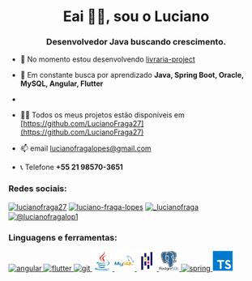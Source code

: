 <h1 align="center">Eai 🤙🏽, sou o Luciano</h1>
<h3 align="center">Desenvolvedor Java buscando crescimento.</h3>

- 🔭 No momento estou desenvolvendo [livraria-project](https://github.com/LucianoFraga27/livraria-project)

- 🌱 Em constante busca por aprendizado **Java, Spring Boot, Oracle, MySQL, Angular, Flutter**
- 
- 👨‍💻 Todos os meus projetos estão disponíveis em [https://github.com/LucianoFraga27](https://github.com/LucianoFraga27)

- 📫 email [lucianofragalopes@gmail.com](lucianofragalopes@gmail.com)

- 📞 Telefone **+55 21 98570-3651**

<h3 align="left">Redes sociais:</h3>
<p align="left">
<a href="https://twitter.com/lucianofraga27" target="blank"><img align="center" src="https://raw.githubusercontent.com/rahuldkjain/github-profile-readme-generator/master/src/images/icons/Social/twitter.svg" alt="lucianofraga27" height="30" width="40" /></a>
<a href="https://linkedin.com/in/luciano-fraga-lopes" target="blank"><img align="center" src="https://raw.githubusercontent.com/rahuldkjain/github-profile-readme-generator/master/src/images/icons/Social/linked-in-alt.svg" alt="luciano-fraga-lopes" height="30" width="40" /></a>
<a href="https://instagram.com/_lucianofraga" target="blank"><img align="center" src="https://raw.githubusercontent.com/rahuldkjain/github-profile-readme-generator/master/src/images/icons/Social/instagram.svg" alt="_lucianofraga" height="30" width="40" /></a>
<a href="https://www.hackerearth.com/@lucianofragalop1" target="blank"><img align="center" src="https://raw.githubusercontent.com/rahuldkjain/github-profile-readme-generator/master/src/images/icons/Social/hackerearth.svg" alt="@lucianofragalop1" height="30" width="40" /></a>
</p>

<h3 align="left">Linguagens e ferramentas:</h3>
<p align="left"> <a href="https://angular.io" target="_blank" rel="noreferrer"> <img src="https://angular.io/assets/images/logos/angular/angular.svg" alt="angular" width="40" height="40"/> </a> <a href="https://flutter.dev" target="_blank" rel="noreferrer"> <img src="https://www.vectorlogo.zone/logos/flutterio/flutterio-icon.svg" alt="flutter" width="40" height="40"/> </a> <a href="https://git-scm.com/" target="_blank" rel="noreferrer"> <img src="https://www.vectorlogo.zone/logos/git-scm/git-scm-icon.svg" alt="git" width="40" height="40"/> </a> <a href="https://www.java.com" target="_blank" rel="noreferrer"> <img src="https://raw.githubusercontent.com/devicons/devicon/master/icons/java/java-original.svg" alt="java" width="40" height="40"/> </a> <a href="https://www.mysql.com/" target="_blank" rel="noreferrer"> <img src="https://raw.githubusercontent.com/devicons/devicon/master/icons/mysql/mysql-original-wordmark.svg" alt="mysql" width="40" height="40"/> </a> <a href="https://pandas.pydata.org/" target="_blank" rel="noreferrer"> <img src="https://raw.githubusercontent.com/devicons/devicon/2ae2a900d2f041da66e950e4d48052658d850630/icons/pandas/pandas-original.svg" alt="pandas" width="40" height="40"/> </a> <a href="https://www.postgresql.org" target="_blank" rel="noreferrer"> <img src="https://raw.githubusercontent.com/devicons/devicon/master/icons/postgresql/postgresql-original-wordmark.svg" alt="postgresql" width="40" height="40"/> </a> <a href="https://spring.io/" target="_blank" rel="noreferrer"> <img src="https://www.vectorlogo.zone/logos/springio/springio-icon.svg" alt="spring" width="40" height="40"/> </a> <a href="https://www.typescriptlang.org/" target="_blank" rel="noreferrer"> <img src="https://raw.githubusercontent.com/devicons/devicon/master/icons/typescript/typescript-original.svg" alt="typescript" width="40" height="40"/> </a> </p>
